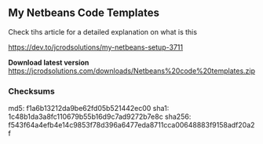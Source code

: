 ## My Netbeans Code Templates

Check tihs article for a detailed explanation on what is this

https://dev.to/jcrodsolutions/my-netbeans-setup-3711


**Download latest version**
https://jcrodsolutions.com/downloads/Netbeans%20code%20templates.zip


### Checksums
md5: f1a6b13212da9be62fd05b521442ec00
sha1: 1c48b1da3a8fc110679b55b16d9c7ad9272b7e8c
sha256: f543f64a4efb4e14c9853f78d396a6477eda8711cca00648883f9158adf20a2f
